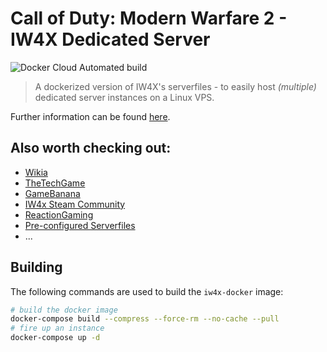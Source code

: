 # Call of Duty: Modern Warfare 2 - IW4X Dedicated Server

![Docker Cloud Automated build](https://img.shields.io/docker/cloud/automated/pddstudio/iw4x-docker.svg?logo=docker)

> A dockerized version of IW4X's serverfiles - to easily host _(multiple)_ dedicated server instances on a Linux VPS.

Further information can be found [here](https://reactiongaming.us/community/resources/categories/mw2-mods.3/).

## Also worth checking out:

- [Wikia](https://callofduty.fandom.com/wiki/Developer_console)
- [TheTechGame](https://www.thetechgame.com/Archives/t=3221243/huge-mw2-dvar-list-managed-code-list.html)
- [GameBanana](https://gamebanana.com/skins/games/3291)
- [IW4x Steam Community](https://steamcommunity.com/groups/IW4X/discussions/0/)
- [ReactionGaming](https://reactiongaming.us/community/resources/categories/mw2-mods.3/)
- [Pre-configured Serverfiles](https://steamcommunity.com/linkfilter/?url=https://cdn.discordapp.com/attachments/219514629703860235/309010603484381186/IW4x_prebuilddediconfig.zip)
- ...

## Building

The following commands are used to build the `iw4x-docker` image:

```sh
# build the docker image
docker-compose build --compress --force-rm --no-cache --pull
# fire up an instance
docker-compose up -d
```
